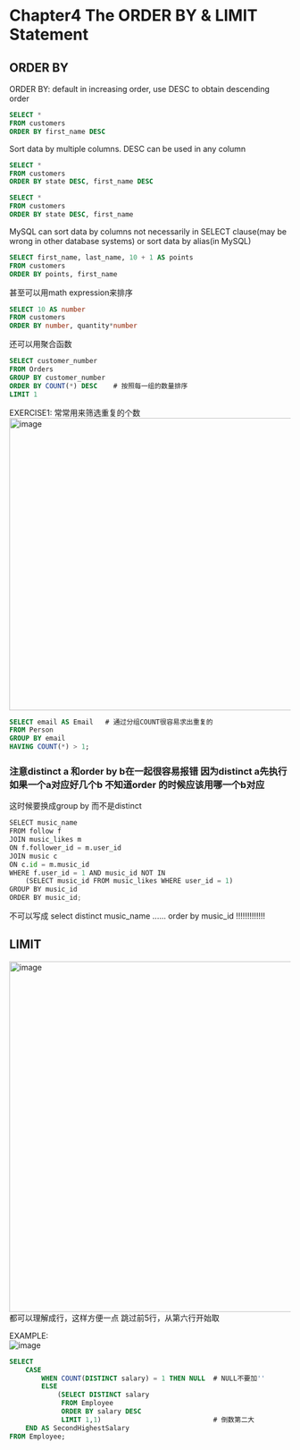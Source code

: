 # Chapter4 The ORDER BY & LIMIT Statement
## ORDER BY
ORDER BY: default in increasing order, use DESC to obtain descending order
``` sql
SELECT *
FROM customers
ORDER BY first_name DESC
```
Sort data by multiple columns. DESC can be used in any column
``` sql
SELECT *
FROM customers
ORDER BY state DESC, first_name DESC

SELECT *
FROM customers
ORDER BY state DESC, first_name
```

MySQL can sort data by columns not necessarily in SELECT clause(may be wrong in other database systems) or sort data by alias(in MySQL)
``` sql
SELECT first_name, last_name, 10 + 1 AS points
FROM customers
ORDER BY points, first_name
```
甚至可以用math expression来排序
``` sql
SELECT 10 AS number
FROM customers
ORDER BY number, quantity*number
```
还可以用聚合函数
``` sql
SELECT customer_number
FROM Orders
GROUP BY customer_number
ORDER BY COUNT(*) DESC    # 按照每一组的数量排序
LIMIT 1
```
EXERCISE1: 常常用来筛选重复的个数  
<img width="523" alt="image" src="https://user-images.githubusercontent.com/105503216/178404862-14e19726-7bd4-40f9-809d-c28666ad5bb0.png">   

``` sql
SELECT email AS Email   # 通过分组COUNT很容易求出重复的
FROM Person
GROUP BY email
HAVING COUNT(*) > 1;
```
### 注意distinct a 和order by b在一起很容易报错 因为distinct a先执行 如果一个a对应好几个b 不知道order 的时候应该用哪一个b对应
这时候要换成group by 而不是distinct

``` python
SELECT music_name
FROM follow f
JOIN music_likes m
ON f.follower_id = m.user_id
JOIN music c
ON c.id = m.music_id
WHERE f.user_id = 1 AND music_id NOT IN 
    (SELECT music_id FROM music_likes WHERE user_id = 1)
GROUP BY music_id      
ORDER BY music_id;
```
不可以写成 select distinct music_name ...... order by music_id !!!!!!!!!!!!!

## LIMIT
<img width="627" alt="image" src="https://user-images.githubusercontent.com/105503216/184058784-cae55ec7-0d1b-405d-8c16-67f33e96d968.png">  
都可以理解成行，这样方便一点  
跳过前5行，从第六行开始取  

EXAMPLE:  
![image](https://user-images.githubusercontent.com/105503216/177524032-12f9cc7b-4766-425a-8e68-c3f3b9728cc5.png)
``` sql
SELECT 
    CASE
        WHEN COUNT(DISTINCT salary) = 1 THEN NULL  # NULL不要加''   
        ELSE
            (SELECT DISTINCT salary 
             FROM Employee
             ORDER BY salary DESC
             LIMIT 1,1)                            # 倒数第二大
    END AS SecondHighestSalary
FROM Employee;
```
